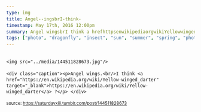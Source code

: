 ```yaml
---
type: img
title: Angel--ingsbrI-think-
timestamp: May 17th, 2016 12:00pm
summary: Angel wingsbrI think a hrefhttpsenwikipediaorgwikiYellowwingeddarter targetblankhttpsenwikipediaorgwikiYellowwingeddarte
tags: ["photo", "dragonfly", "insect", "sun", "summer", "spring", "photography"]
---
```


                
                
                
                                                                                        <img src="../media/144511828673.jpg"/>
                                                                                          <div class="caption"><p>Angel wings.<br/>I think <a href="https://en.wikipedia.org/wiki/Yellow-winged_darter" target="_blank">https://en.wikipedia.org/wiki/Yellow-winged_darter</a> ?</p> </div>
                                    
                
                
                
                
                                
<small>source: https://saturdayxiii.tumblr.com/post/144511828673</small>